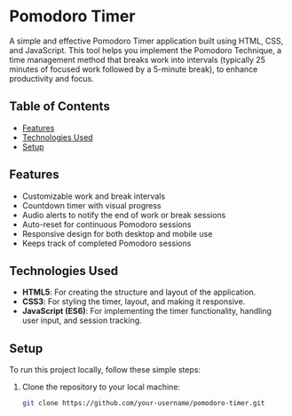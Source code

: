 # Pomodoro Timer

A simple and effective Pomodoro Timer application built using HTML, CSS, and JavaScript. This tool helps you implement the Pomodoro Technique, a time management method that breaks work into intervals (typically 25 minutes of focused work followed by a 5-minute break), to enhance productivity and focus.

## Table of Contents

- [Features](#features)
- [Technologies Used](#technologies-used)
- [Setup](#setup)

## Features

- Customizable work and break intervals
- Countdown timer with visual progress
- Audio alerts to notify the end of work or break sessions
- Auto-reset for continuous Pomodoro sessions
- Responsive design for both desktop and mobile use
- Keeps track of completed Pomodoro sessions

## Technologies Used

- **HTML5**: For creating the structure and layout of the application.
- **CSS3**: For styling the timer, layout, and making it responsive.
- **JavaScript (ES6)**: For implementing the timer functionality, handling user input, and session tracking.

## Setup

To run this project locally, follow these simple steps:

1. Clone the repository to your local machine:

   ```bash
   git clone https://github.com/your-username/pomodoro-timer.git
